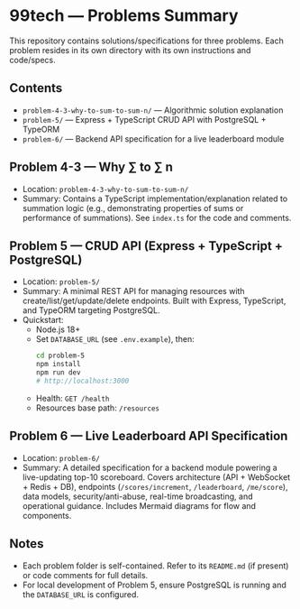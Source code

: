 # 99tech — Problems Summary

This repository contains solutions/specifications for three problems. Each problem resides in its own directory with its own instructions and code/specs.

## Contents

- `problem-4-3-why-to-sum-to-sum-n/` — Algorithmic solution explanation
- `problem-5/` — Express + TypeScript CRUD API with PostgreSQL + TypeORM
- `problem-6/` — Backend API specification for a live leaderboard module

## Problem 4-3 — Why ∑ to ∑ n

- Location: `problem-4-3-why-to-sum-to-sum-n/`
- Summary: Contains a TypeScript implementation/explanation related to summation logic (e.g., demonstrating properties of sums or performance of summations). See `index.ts` for the code and comments.

## Problem 5 — CRUD API (Express + TypeScript + PostgreSQL)

- Location: `problem-5/`
- Summary: A minimal REST API for managing resources with create/list/get/update/delete endpoints. Built with Express, TypeScript, and TypeORM targeting PostgreSQL.
- Quickstart:
  - Node.js 18+
  - Set `DATABASE_URL` (see `.env.example`), then:
    ```bash
    cd problem-5
    npm install
    npm run dev
    # http://localhost:3000
    ```
  - Health: `GET /health`
  - Resources base path: `/resources`

## Problem 6 — Live Leaderboard API Specification

- Location: `problem-6/`
- Summary: A detailed specification for a backend module powering a live-updating top-10 scoreboard. Covers architecture (API + WebSocket + Redis + DB), endpoints (`/scores/increment`, `/leaderboard`, `/me/score`), data models, security/anti-abuse, real-time broadcasting, and operational guidance. Includes Mermaid diagrams for flow and components.

## Notes

- Each problem folder is self-contained. Refer to its `README.md` (if present) or code comments for full details.
- For local development of Problem 5, ensure PostgreSQL is running and the `DATABASE_URL` is configured.

